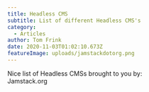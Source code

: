 ```yaml
---
title: Headless CMS
subtitle: List of different Headless CMS's
category:
  - Articles
author: Tom Frink
date: 2020-11-03T01:02:10.673Z
featureImage: uploads/jamstackdotorg.png
---
```

Nice list of Headless CMSs brought to you by:\
Jamstack.org